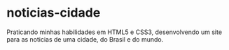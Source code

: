 # noticias-cidade
 Praticando minhas habilidades em HTML5 e CSS3, desenvolvendo um site para as noticias de uma cidade, do Brasil e do mundo.
